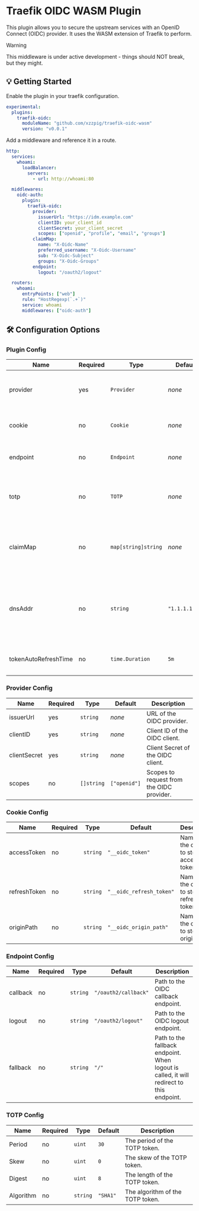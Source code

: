 # Traefik OIDC WASM Plugin

This plugin allows you to secure the upstream services with an OpenID Connect (OIDC) provider. It uses the WASM extension of Traefik to perform.

> [!WARNING]
> This middleware is under active development - things should NOT break, but they might.

## 💡 Getting Started

Enable the plugin in your traefik configuration.

```yml
experimental:
  plugins:
    traefik-oidc:
      moduleName: "github.com/xzzpig/traefik-oidc-wasm"
      version: "v0.0.1"
```

Add a middleware and reference it in a route.

```yml
http:
  services:
    whoami:
      loadBalancer:
        servers:
          - url: http://whoami:80

  middlewares:
    oidc-auth:
      plugin:
        traefik-oidc:
          provider:
            issuerUrl: "https://idm.example.com"
            clientID: your_client_id
            clientSecret: your_client_secret
            scopes: ["openid", "profile", "email", "groups"]
          claimMap:
            name: "X-Oidc-Name"
            preferred_username: "X-Oidc-Username"
            sub: "X-Oidc-Subject"
            groups: "X-Oidc-Groups"
          endpoint:
            logout: "/oauth2/logout"

  routers:
    whoami:
      entryPoints: ["web"]
      rule: "HostRegexp(`.+`)"
      service: whoami
      middlewares: ["oidc-auth"]
```

## 🛠 Configuration Options
### Plugin Config
| Name | Required | Type | Default | Description |
|---|---|---|---|---|
| provider | yes | `Provider` | *none* | Identity Provider Configuration. See *Provider* Config. |
| cookie | no | `Cookie` | *none* | Cookie Configuration. See *Cookie* Config. |
| endpoint | no | `Endpoint` | *none* | Endpoint Configuration. See *Endpoint* Config. |
| totp | no | `TOTP` | *none* | TOTP Configuration to generate auth state. See *TOTP* Config. |
| claimMap | no | `map[string]string` | *none* | key value pairs of claims to extract from the OIDC token and set as headers. |
| dnsAddr | no | `string` | `"1.1.1.1:53"` | Address of the DNS server to use. (Because there is no default DNS resolver in WASM, this is required) |
| tokenAutoRefreshTime | no | `time.Duration` | `5m` | The rest of time to auto refresh the token. |

### Provider Config
| Name | Required | Type | Default | Description |
|---|---|---|---|---|
| issuerUrl | yes | `string` | *none* | URL of the OIDC provider. |
| clientID | yes | `string` | *none* | Client ID of the OIDC client. |
| clientSecret | yes | `string` | *none* | Client Secret of the OIDC client. |
| scopes | no | `[]string` | `["openid"]` | Scopes to request from the OIDC provider. |

### Cookie Config
| Name | Required | Type | Default | Description |
|---|---|---|---|---|
| accessToken | no | `string` | `"__oidc_token"` | Name of the cookie to store the access token. |
| refreshToken | no | `string` | `"__oidc_refresh_token"` | Name of the cookie to store the refresh token. |
| originPath | no | `string` | `"__oidc_origin_path"` | Name of the cookie to store the origin path. |

### Endpoint Config
| Name | Required | Type | Default | Description |
|---|---|---|---|---|
| callback | no | `string` | `"/oauth2/callback"` | Path to the OIDC callback endpoint. |
| logout | no | `string` | `"/oauth2/logout"` | Path to the OIDC logout endpoint. |
| fallback | no | `string` | `"/"` | Path to the fallback endpoint. When logout is called, it will redirect to this endpoint. |

### TOTP Config
| Name | Required | Type | Default | Description |
|---|---|---|---|---|
| Period | no | `uint` | `30` | The period of the TOTP token. |
| Skew | no | `uint` | `0` | The skew of the TOTP token. |
| Digest | no | `uint` | `8` | The length of the TOTP token. |
| Algorithm | no | `string` | `"SHA1"` | The algorithm of the TOTP token. |